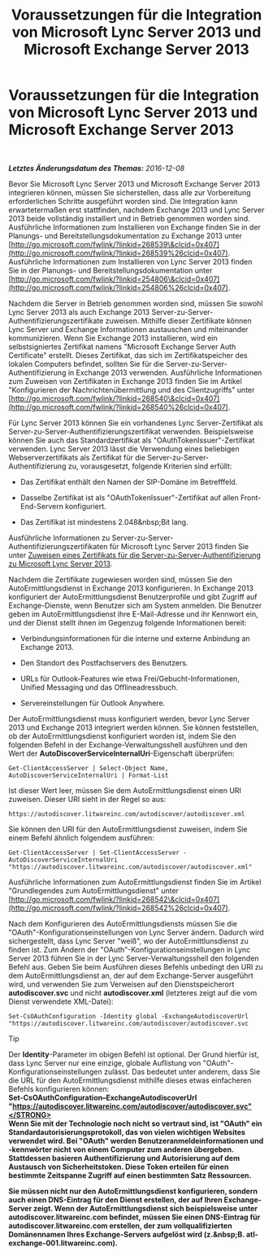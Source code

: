 ﻿---
title: Voraussetzungen für die Integration von Microsoft Lync Server 2013 und Microsoft Exchange Server 2013
TOCTitle: Voraussetzungen für die Integration von Microsoft Lync Server 2013 und Microsoft Exchange Server 2013
ms:assetid: ea22beb9-c02e-47cb-836d-97a556969052
ms:mtpsurl: https://technet.microsoft.com/de-de/library/JJ721919(v=OCS.15)
ms:contentKeyID: 49890989
ms.date: 12/10/2016
mtps_version: v=OCS.15
ms.translationtype: HT
---

# Voraussetzungen für die Integration von Microsoft Lync Server 2013 und Microsoft Exchange Server 2013

 

_**Letztes Änderungsdatum des Themas:** 2016-12-08_

Bevor Sie Microsoft Lync Server 2013 und Microsoft Exchange Server 2013 integrieren können, müssen Sie sicherstellen, dass alle zur Vorbereitung erforderlichen Schritte ausgeführt worden sind. Die Integration kann erwartetermaßen erst stattfinden, nachdem Exchange 2013 und Lync Server 2013 beide vollständig installiert und in Betrieb genommen worden sind. Ausführliche Informationen zum Installieren von Exchange finden Sie in der Planungs- und Bereitstellungsdokumentation zu Exchange 2013 unter [http://go.microsoft.com/fwlink/?linkid=268539\&clcid=0x407](http://go.microsoft.com/fwlink/?linkid=268539%26clcid=0x407). Ausführliche Informationen zum Installieren von Lync Server 2013 finden Sie in der Planungs- und Bereitstellungsdokumentation unter [http://go.microsoft.com/fwlink/?linkid=254806\&clcid=0x407](http://go.microsoft.com/fwlink/?linkid=254806%26clcid=0x407).

Nachdem die Server in Betrieb genommen worden sind, müssen Sie sowohl Lync Server 2013 als auch Exchange 2013 Server-zu-Server-Authentifizierungszertifikate zuweisen. Mithilfe dieser Zertifikate können Lync Server und Exchange Informationen austauschen und miteinander kommunizieren. Wenn Sie Exchange 2013 installieren, wird ein selbstsigniertes Zertifikat namens "Microsoft Exchange Server Auth Certificate" erstellt. Dieses Zertifikat, das sich im Zertifikatspeicher des lokalen Computers befindet, sollten Sie für die Server-zu-Server-Authentifizierung in Exchange 2013 verwenden. Ausführliche Informationen zum Zuweisen von Zertifikaten in Exchange 2013 finden Sie im Artikel "Konfigurieren der Nachrichtenübermittlung und des Clientzugriffs" unter [http://go.microsoft.com/fwlink/?linkid=268540\&clcid=0x407](http://go.microsoft.com/fwlink/?linkid=268540%26clcid=0x407).

Für Lync Server 2013 können Sie ein vorhandenes Lync Server-Zertifikat als Server-zu-Server-Authentifizierungszertifikat verwenden. Beispielsweise können Sie auch das Standardzertifikat als "OAuthTokenIssuer"-Zertifikat verwenden. Lync Server 2013 lässt die Verwendung eines beliebigen Webserverzertifikats als Zertifikat für die Server-zu-Server-Authentifizierung zu, vorausgesetzt, folgende Kriterien sind erfüllt:

  - Das Zertifikat enthält den Namen der SIP-Domäne im Betrefffeld.

  - Dasselbe Zertifikat ist als "OAuthTokenIssuer"-Zertifikat auf allen Front-End-Servern konfiguriert.

  - Das Zertifikat ist mindestens 2.048\&nbsp;Bit lang.

Ausführliche Informationen zu Server-zu-Server-Authentifizierungszertifikaten für Microsoft Lync Server 2013 finden Sie unter [Zuweisen eines Zertifikats für die Server-zu-Server-Authentifizierung zu Microsoft Lync Server 2013](lync-server-2013-assigning-a-server-to-server-authentication-certificate-to-lync-server-2013.md).

Nachdem die Zertifikate zugewiesen worden sind, müssen Sie den AutoErmittlungsdienst in Exchange 2013 konfigurieren. In Exchange 2013 konfiguriert der AutoErmittlungsdienst Benutzerprofile und gibt Zugriff auf Exchange-Dienste, wenn Benutzer sich am System anmelden. Die Benutzer geben im AutoErmittlungsdienst ihre E-Mail-Adresse und ihr Kennwort ein, und der Dienst stellt ihnen im Gegenzug folgende Informationen bereit:

  - Verbindungsinformationen für die interne und externe Anbindung an Exchange 2013.

  - Den Standort des Postfachservers des Benutzers.

  - URLs für Outlook-Features wie etwa Frei/Gebucht-Informationen, Unified Messaging und das Offlineadressbuch.

  - Servereinstellungen für Outlook Anywhere.

Der AutoErmittlungsdienst muss konfiguriert werden, bevor Lync Server 2013 und Exchange 2013 integriert werden können. Sie können feststellen, ob der AutoErmittlungsdienst konfiguriert worden ist, indem Sie den folgenden Befehl in der Exchange-Verwaltungsshell ausführen und den Wert der **AutoDiscoverServiceInternalUri**-Eigenschaft überprüfen:

    Get-ClientAccessServer | Select-Object Name, AutoDiscoverServiceInternalUri | Format-List

Ist dieser Wert leer, müssen Sie dem AutoErmittlungsdienst einen URI zuweisen. Dieser URI sieht in der Regel so aus:

    https://autodiscover.litwareinc.com/autodiscover/autodiscover.xml

Sie können den URI für den AutoErmittlungsdienst zuweisen, indem Sie einem Befehl ähnlich folgendem ausführen:

    Get-ClientAccessServer | Set-ClientAccessServer -AutoDiscoverServiceInternalUri "https://autodiscover.litwareinc.com/autodiscover/autodiscover.xml"

Ausführliche Informationen zum AutoErmittlungsdienst finden Sie im Artikel "Grundlegendes zum AutoErmittlungsdienst" unter [http://go.microsoft.com/fwlink/?linkid=268542\&clcid=0x407](http://go.microsoft.com/fwlink/?linkid=268542%26clcid=0x407).

Nach dem Konfigurieren des AutoErmittlungsdiensts müssen Sie die "OAuth"-Konfigurationseinstellungen von Lync Server ändern. Dadurch wird sichergestellt, dass Lync Server "weiß", wo der AutoErmittlunsdienst zu finden ist. Zum Ändern der "OAuth"-Konfigurationseinstellungen in Lync Server 2013 führen Sie in der Lync Server-Verwaltungsshell den folgenden Befehl aus. Geben Sie beim Ausführen dieses Befehls unbedingt den URI zu dem AutoErmittlungsdienst an, der auf dem Exchange-Server ausgeführt wird, und verwenden Sie zum Verweisen auf den Dienstspeicherort **autodiscover.svc** und nicht **autodiscover.xml** (letzteres zeigt auf die vom Dienst verwendete XML-Datei):

    Set-CsOAuthConfiguration -Identity global -ExchangeAutodiscoverUrl "https://autodiscover.litwareinc.com/autodiscover/autodiscover.svc


> [!TIP]
> Der <STRONG>Identity</STRONG>-Parameter im obigen Befehl ist optional. Der Grund hierfür ist, dass Lync Server nur eine einzige, globale Auflistung von "OAuth"-Konfigurationseinstellungen zulässt. Das bedeutet unter anderem, dass Sie die URL für den AutoErmittlungsdienst mithilfe dieses etwas einfacheren Befehls konfigurieren können:<BR><STRONG>Set-CsOAuthConfiguration–ExchangeAutodiscoverUrl "https://autodiscover.litwareinc.com/autodiscover/autodiscover.svc"</STRONG><BR>Wenn Sie mit der Technologie noch nicht so vertraut sind, ist "OAuth" ein Standardautorisierungsprotokoll, das von vielen wichtigen Websites verwendet wird. Bei "OAuth" werden Benutzeranmeldeinformationen und -kennwörter nicht von einem Computer zum anderen übergeben. Stattdessen basieren Authentifizierung und Autorisierung auf dem Austausch von Sicherheitstoken. Diese Token erteilen für einen bestimmte Zeitspanne Zugriff auf einen bestimmten Satz Ressourcen.



Sie müssen nicht nur den AutoErmittlungsdienst konfigurieren, sondern auch einen DNS-Eintrag für den Dienst erstellen, der auf Ihren Exchange-Server zeigt. Wenn der AutoErmittlungsdienst sich beispielsweise unter **autodiscover.litwareinc.com** befindet, müssen Sie einen DNS-Eintrag für **autodiscover.litwareinc.com** erstellen, der zum vollqualifizierten Domänennamen Ihres Exchange-Servers aufgelöst wird (z.\&nbsp;B. **atl-exchange-001.litwareinc.com**).

